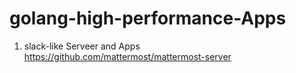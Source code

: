 # golang-high-performance-Apps


1.  slack-like Serveer and Apps   
https://github.com/mattermost/mattermost-server   

